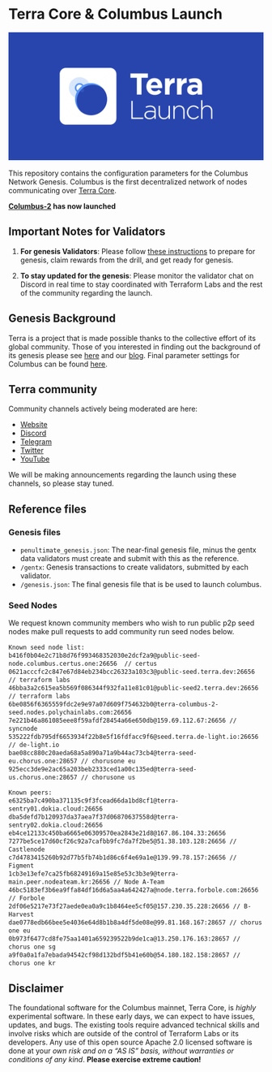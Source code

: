 # Terra Core & Columbus Launch
![banner](launch-banner.png)

This repository contains the configuration parameters for the Columbus Network Genesis. Columbus is the first decentralized network of nodes communicating over [Terra Core](https://github.com/terra-project/core). 

**[Columbus-2](https://github.com/terra-project/launch/tree/master/columbus-2) has now launched**

## Important Notes for Validators

1. **For genesis Validators**: Please follow [these instructions](INSTRUCTIONS.md) to prepare for genesis, claim rewards from the drill, and get ready for genesis. 

2. **To stay updated for the genesis**: Please monitor the validator chat on Discord in real time to stay coordinated with Terraform Labs and the rest of the community regarding the launch. 

## Genesis Background

Terra is a project that is made possible thanks to the collective effort of its global community. Those of you interested in finding out the background of its genesis please see [here](./GENESIS.md) and our [blog](https://medium.com/terra-money). Final parameter settings for Columbus can be found [here](./params/README.md). 

## Terra community 

Community channels actively being moderated are here:
- [Website](https://terra.money/)
- [Discord](https://discord.gg/bYfyhUT)
- [Telegram](https://t.me/terra_announcements)
- [Twitter](https://twitter.com/terra_money)
- [YouTube](https://goo.gl/3G4T1z)

We will be making announcements regarding the launch using these channels, so please stay tuned. 

## Reference files

### Genesis files
 
- `penultimate_genesis.json`: The near-final genesis file, minus the gentx data validators must create and submit with this as the reference. 
- `/gentx`: Genesis transactions to create validators, submitted by each validator. 
- `/genesis.json`: The final genesis file that is be used to launch columbus.

### Seed Nodes

We request known community members who wish to run public p2p seed nodes make pull requests to add community run seed nodes below.

```
Known seed node list: 
b416f0b04e2c71b8d76f993468352030e2dcf2a9@public-seed-node.columbus.certus.one:26656  // certus
0621acccfc2c847e67d84eb234bcc26323a103c3@public-seed.terra.dev:26656  // terraform labs
46bba3a2c615ea5b569f086344f932fa11e81c01@public-seed2.terra.dev:26656 // terraform labs
6be0856f6365559fdc2e9e97a07d609f754632b0@terra-columbus-2-seed.nodes.polychainlabs.com:26656
7e221b46a861085eee8f59afdf28454a66e650db@159.69.112.67:26656 // syncnode
535222fdb795df6653934f22b8e5f16fdfacc9f6@seed.terra.de-light.io:26656 // de-light.io
bae08cc880c20aeda68a5a890a71a9b44ac73cb4@terra-seed-eu.chorus.one:28657 // chorusone eu
925ecc3de9e2ac65a203beb2333ced1a00c135ed@terra-seed-us.chorus.one:28657 // chorusone us
```

```
Known peers:  
e6325ba7c490ba371135c9f3fcead66da1bd8cf1@terra-sentry01.dokia.cloud:26656
dba5defd7b120937da37aea7f37d06870637558d@terra-sentry02.dokia.cloud:26656
eb4ce12133c450ba6665e06309570ea2843e21d8@167.86.104.33:26656
7277be5ce17d60cf26c92a7cafbb9fc7da7f2be5@51.38.103.128:26656 // Castlenode
c7d4783415260b92d77b5fb74b1d86c6f4e69a1e@139.99.78.157:26656 // Figment 
1cb3e13efe7ca25fb68249169a15e85e53c3b3e9@terra-main.peer.nodeateam.kr:26656 // Node A-Team
46bc5183ef3b6ea9ffa84df16d6a5aa4a642427a@node.terra.forbole.com:26656 // Forbole
2df06e5217e73f27aede0ea0a9c1b8464ee5cf05@157.230.35.228:26656 // B-Harvest
dae0778edb66bee5e4036e64d8b1b8a4df5de08e@99.81.168.167:28657 // chorus one eu
0b973f6477cd8fe75aa1401a659239522b9de1ca@13.250.176.163:28657 // chorus one sg
a9f0a0a1fa7ebada94542cf98d132bdf5b41e60b@54.180.182.158:28657 // chorus one kr
```

## Disclaimer

The foundational software for the Columbus mainnet, Terra Core, is *highly* experimental software. In these early days, we can expect to have issues, updates, and bugs. The existing tools require advanced technical skills and involve risks which are outside of the control of Terraform Labs or its developers. Any use of this open source Apache 2.0 licensed software is done at your *own risk and on a “AS IS” basis, without warranties or conditions of any kind*. **Please exercise extreme caution!**



